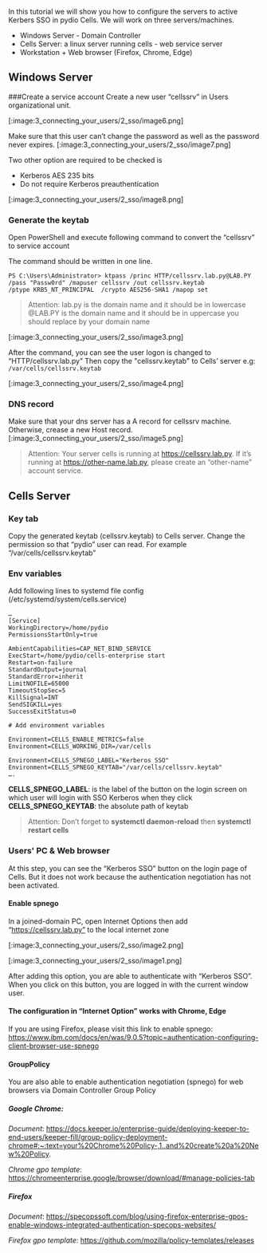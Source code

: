 In this tutorial we will show you how to configure the servers to active Kerbers SSO in pydio Cells.
We will work on three servers/machines.

- Windows Server - Domain Controller
- Cells Server: a linux server running cells - web service server
- Workstation + Web browser (Firefox, Chrome, Edge)

## Windows Server
###Create a service account
Create a new user “cellssrv” in Users organizational unit.

[:image:3_connecting_your_users/2_sso/image6.png]

Make sure that this user can’t change the password as well as the password never expires.
[:image:3_connecting_your_users/2_sso/image7.png]

Two other option are required to be checked is 
- Kerberos AES 235 bits
- Do not require Kerberos preauthentication

[:image:3_connecting_your_users/2_sso/image8.png]

### Generate the keytab
Open PowerShell and execute following command to convert the “cellssrv” to service account

The command should be written in one line.

```
PS C:\Users\Administrator> ktpass /princ HTTP/cellssrv.lab.py@LAB.PY  /pass "Passw0rd" /mapuser cellssrv /out cellssrv.keytab
/ptype KRB5_NT_PRINCIPAL  /crypto AES256-SHA1 /mapop set
```


>Attention: 
lab.py is the domain name and it should be in lowercase
@LAB.PY is the domain name and it should be in uppercase
you should replace by your domain name

[:image:3_connecting_your_users/2_sso/image3.png]

After the command, you can see the user logon is changed to “HTTP/cellssrv.lab.py”
Then copy the "cellssrv.keytab" to Cells’ server e.g: `/var/cells/cellssrv.keytab`


[:image:3_connecting_your_users/2_sso/image4.png]
### DNS record
Make sure that your dns server has a A record for cellssrv machine. Otherwise, crease a new Host record.
[:image:3_connecting_your_users/2_sso/image5.png]

>Attention: Your server cells is running at https://cellssrv.lab.py. If it’s running at https://other-name.lab.py, please create an “other-name” account service.

## Cells Server
### Key tab
Copy the generated keytab (cellssrv.keytab) to Cells server. Change the permission so that “pydio” user can read. For example “/var/cells/cellssrv.keytab”
### Env variables
Add following lines to systemd file config (/etc/systemd/system/cells.service)

```
…
[Service]
WorkingDirectory=/home/pydio
PermissionsStartOnly=true

AmbientCapabilities=CAP_NET_BIND_SERVICE
ExecStart=/home/pydio/cells-enterprise start
Restart=on-failure
StandardOutput=journal
StandardError=inherit
LimitNOFILE=65000
TimeoutStopSec=5
KillSignal=INT
SendSIGKILL=yes
SuccessExitStatus=0

# Add environment variables

Environment=CELLS_ENABLE_METRICS=false
Environment=CELLS_WORKING_DIR=/var/cells

Environment=CELLS_SPNEGO_LABEL="Kerberos SSO"
Environment=CELLS_SPNEGO_KEYTAB="/var/cells/cellssrv.keytab"
….
```

**CELLS_SPNEGO_LABEL**: is the label of the button on the login screen on which user will login with SSO Kerberos when they click
**CELLS_SPNEGO_KEYTAB**: the absolute path of keytab

>Attention: Don’t forget to **systemctl daemon-reload** then **systemctl restart cells**

### Users' PC & Web browser
At this step, you can see the “Kerberos SSO” button on the login page of Cells. But it does not work because the authentication negotiation has not been activated.
#### Enable spnego 
In a joined-domain PC, open Internet Options then add “https://cellssrv.lab.py” to the local internet zone

[:image:3_connecting_your_users/2_sso/image2.png]

[:image:3_connecting_your_users/2_sso/image1.png]

After adding this option, you are able to authenticate with “Kerberos SSO”. When you click on this button, you are logged in with the current window user.

#### The configuration in “Internet Option” works with Chrome, Edge
If you are using Firefox, please visit this link to enable spnego: https://www.ibm.com/docs/en/was/9.0.5?topic=authentication-configuring-client-browser-use-spnego

#### GroupPolicy
You are also able to enable authentication negotiation (spnego) for web browsers via Domain Controller Group Policy

##### Google Chrome: 
*Document*: https://docs.keeper.io/enterprise-guide/deploying-keeper-to-end-users/keeper-fill/group-policy-deployment-chrome#:~:text=your%20Chrome%20Policy-,1.,and%20create%20a%20New%20Policy.

*Chrome gpo template*: https://chromeenterprise.google/browser/download/#manage-policies-tab

##### Firefox 
*Document*: https://specopssoft.com/blog/using-firefox-enterprise-gpos-enable-windows-integrated-authentication-specops-websites/

*Firefox gpo template*: https://github.com/mozilla/policy-templates/releases